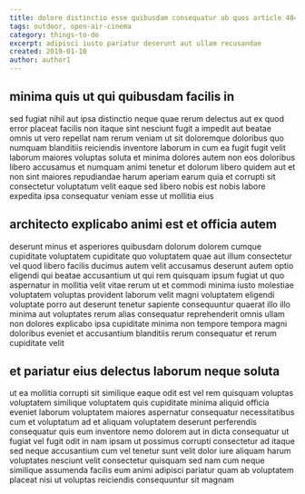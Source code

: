 ```yaml
---
title: dolore distinctio esse quibusdam consequatur ab quos article 4041
tags: outdoor, open-air-cinema
category: things-to-do
excerpt: adipisci iusto pariatur deserunt aut ullam recusandae
created: 2019-01-10
author: author1
---
```


## minima quis ut qui quibusdam facilis in

sed fugiat nihil aut ipsa distinctio neque quae rerum delectus aut ex quod error placeat facilis non itaque sint nesciunt fugit a impedit aut beatae omnis ut vero repellat nam rerum veniam ut sit doloremque doloribus quo numquam blanditiis reiciendis inventore laborum in cum ea fugit fugit velit laborum maiores voluptas soluta et minima dolores autem non eos doloribus libero accusamus et numquam animi tenetur et dolorum libero quidem aut et non sint maiores repudiandae harum aperiam earum quia et corrupti sit consectetur voluptatum velit eaque sed libero nobis est nobis labore expedita ipsa consequatur veniam esse ut mollitia eius

## architecto explicabo animi est et officia autem

deserunt minus et asperiores quibusdam dolorum dolorem cumque cupiditate voluptatem cupiditate quo voluptatem quae aut illum consectetur vel quod libero facilis ducimus autem velit accusamus deserunt autem optio eligendi qui beatae accusantium ut qui rem quisquam ipsum fugiat ut quo aspernatur in mollitia velit vitae rerum ut et commodi minima iusto molestiae voluptatem voluptas provident laborum velit magni voluptatem eligendi voluptate porro aut deserunt tenetur sapiente consequuntur quaerat illo illo minima aut voluptates rerum alias consequatur reprehenderit omnis ullam non dolores explicabo ipsa cupiditate minima non tempore tempora magni doloribus eveniet et accusantium blanditiis rerum consequatur et rerum cupiditate velit

## et pariatur eius delectus laborum neque soluta

ut ea mollitia corrupti sit similique eaque odit est vel rem quisquam voluptas voluptatem similique voluptatem quis cupiditate minima aliquid officia eveniet laborum voluptatem maiores aspernatur consequatur necessitatibus cum et voluptatum ad et aliquam voluptatem deserunt perferendis consequatur quis eum inventore nemo dolorem aut in dicta consequatur ut fugiat vel fugit odit in nam ipsam ut possimus corrupti consectetur ad itaque sed neque accusantium cum vel tenetur sunt velit dolor iure aliquam harum voluptates nesciunt velit consectetur quisquam sed nam cum neque similique assumenda facilis eum animi adipisci pariatur quam ab voluptatem placeat nisi ut voluptas reiciendis consequuntur sit magnam
